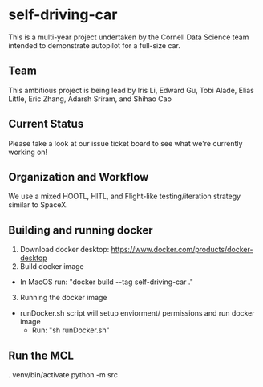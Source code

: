 # self-driving-car
This is a multi-year project undertaken by the Cornell Data Science team intended to demonstrate autopilot for a full-size car.

## Team
This ambitious project is being lead by Iris Li, Edward Gu, Tobi Alade, Elias Little, Eric Zhang, Adarsh Sriram, and Shihao Cao

## Current Status
Please take a look at our issue ticket board to see what we're currently working on!

## Organization and Workflow
We use a mixed HOOTL, HITL, and Flight-like testing/iteration strategy similar to SpaceX.

## Building and running docker
1. Download docker desktop: https://www.docker.com/products/docker-desktop
2. Build docker image
  - In MacOS run: "docker build --tag self-driving-car ."
3. Running the docker image
  - runDocker.sh script will setup enviorment/ permissions and run docker image
    - Run: "sh runDocker.sh"

## Run the MCL

. venv/bin/activate
python -m src